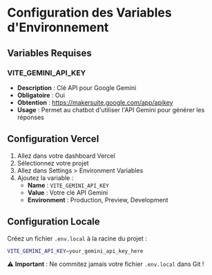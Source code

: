 # Configuration des Variables d'Environnement

## Variables Requises

### VITE_GEMINI_API_KEY
- **Description** : Clé API pour Google Gemini
- **Obligatoire** : Oui
- **Obtention** : https://makersuite.google.com/app/apikey
- **Usage** : Permet au chatbot d'utiliser l'API Gemini pour générer les réponses

## Configuration Vercel

1. Allez dans votre dashboard Vercel
2. Sélectionnez votre projet
3. Allez dans Settings > Environment Variables
4. Ajoutez la variable :
   - **Name** : `VITE_GEMINI_API_KEY`
   - **Value** : Votre clé API Gemini
   - **Environment** : Production, Preview, Development

## Configuration Locale

Créez un fichier `.env.local` à la racine du projet :

```bash
VITE_GEMINI_API_KEY=your_gemini_api_key_here
```

⚠️ **Important** : Ne commitez jamais votre fichier `.env.local` dans Git !
